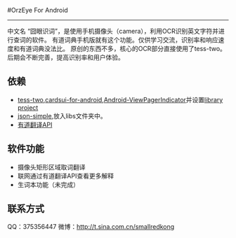 #OrzEye For Android
* * *
中文名 “囧眼识词”，是使用手机摄像头（camera），利用OCR识别英文字符并进行查词的软件。 
有道词典手机版就有这个功能。仅供学习交流，识别率和响应速度和有道词典没法比。
原创的东西不多，核心的OCR部分直接使用了tess-two。后期会不断完善，提高识别率和用户体验。

## 依赖

* [tess-two](https://github.com/rmtheis/tess-two),[cardsui-for-android](https://github.com/Androguide/cardsui-for-android),[Android-ViewPagerIndicator](https://github.com/JakeWharton/Android-ViewPagerIndicator)并设置[library project](http://developer.android.com/guide/developing/projects/projects-eclipse.html#SettingUpLibraryProject)
* [json-simple](http://code.google.com/p/json-simple/downloads/list),放入libs文件夹中。
* [有道翻译API](http://fanyi.youdao.com/openapi)

## 软件功能
* 摄像头矩形区域取词翻译
* 联网通过有道翻译API查看更多解释
* 生词本功能（未完成）

## 联系方式
QQ：375356447 
微博：http://t.sina.com.cn/smallredkong
